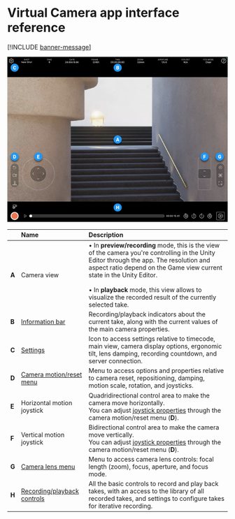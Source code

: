 # Virtual Camera app interface reference

[!INCLUDE [banner-message](banner-message.md)]

![Virtual Camera app main interface](images/virtual-camera-app-ui-main.png)

|  | **Name** | **Description** |
| :--- | :--- | :--- |
| **A** | Camera view | • In **preview/recording** mode, this is the view of the camera you're controlling in the Unity Editor through the app. The resolution and aspect ratio depend on the Game view current state in the Unity Editor.<br /><br />• In **playback** mode, this view allows to visualize the recorded result of the currently selected take. |
| **B** | [Information bar](virtual-camera-app-ui-infobar.md) | Recording/playback indicators about the current take, along with the current values of the main camera properties. |
| **C** | [Settings](virtual-camera-app-ui-settings.md) | Icon to access settings relative to timecode, main view, camera display options, ergonomic tilt, lens damping, recording countdown, and server connection. |
| **D** | [Camera motion/reset menu](virtual-camera-app-ui-motion.md) | Menu to access options and properties relative to camera reset, repositioning, damping, motion scale, rotation, and joysticks. |
| **E** | Horizontal motion joystick | Quadridirectional control area to make the camera move horizontally.<br />You can adjust [joystick properties](virtual-camera-app-ui-motion.md#joysticks-setup) through the camera motion/reset menu (**D**). |
| **F** | Vertical motion joystick | Bidirectional control area to make the camera move vertically.<br />You can adjust [joystick properties](virtual-camera-app-ui-motion.md#joysticks-setup) through the camera motion/reset menu (**D**). |
| **G** | [Camera lens menu](virtual-camera-app-ui-lens.md) | Menu to access camera lens controls: focal length (zoom), focus, aperture, and focus mode. |
| **H** | [Recording/playback controls](virtual-camera-app-ui-recplay.md) | All the basic controls to record and play back takes, with an access to the library of all recorded takes, and settings to configure takes for iterative recording. |
